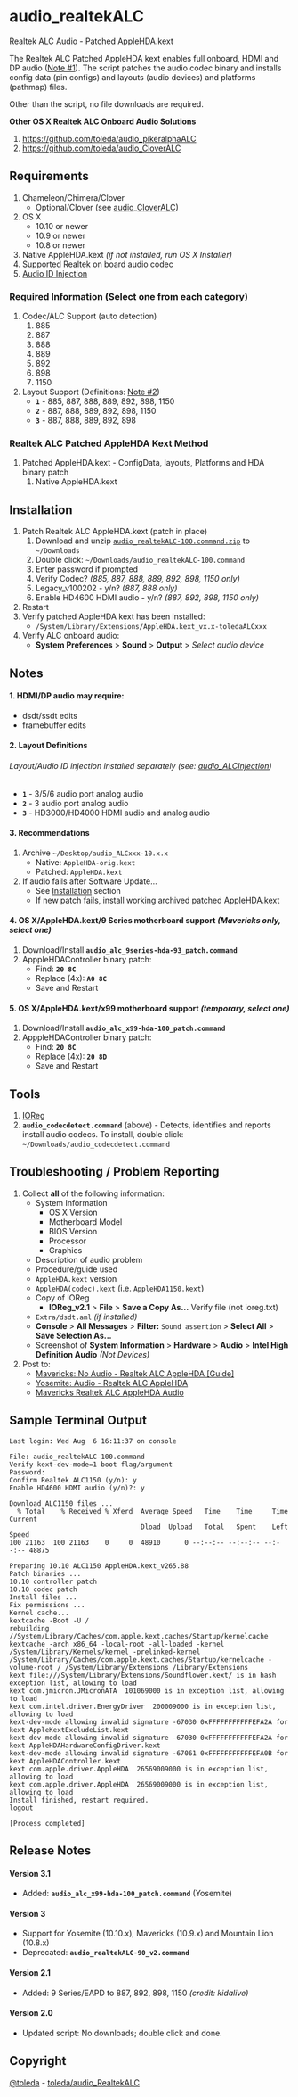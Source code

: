 # audio_realtekALC
Realtek ALC Audio - Patched AppleHDA.kext

The Realtek ALC Patched AppleHDA kext enables full onboard, HDMI and DP audio ([Note #1](#1-hdmidp-audio-may-require)).  The script patches the audio codec binary and installs config data (pin configs) and layouts (audio devices) and platforms (pathmap) files.

Other than the script, no file downloads are required.

**Other OS X Realtek ALC Onboard Audio Solutions**
1. https://github.com/toleda/audio_pikeralphaALC
2. https://github.com/toleda/audio_CloverALC

## Requirements
1. Chameleon/Chimera/Clover 
    * Optional/Clover (see [audio_CloverALC](https://github.com/toleda/audio_CloverALC))
2. OS X
    * 10.10 or newer
    * 10.9 or newer
    * 10.8 or newer
3. Native AppleHDA.kext  *(if not installed, run OS X Installer)*
4. Supported Realtek on board audio codec
5. [Audio ID Injection](https://github.com/toleda/audio_ALCinjection)

### Required Information (Select one from each category)

1. Codec/ALC Support (auto detection)
    1. 885
	2. 887
	3. 888
	4. 889
	5. 892
	6. 898
	7. 1150
2. Layout Support (Definitions: [Note #2](#2-layout-definitions))
    * **`1`** - 885, 887, 888, 889, 892, 898, 1150
    * **`2`** - 887, 888, 889, 892, 898, 1150
    * **`3`** - 887, 888, 889, 892, 898

### Realtek ALC Patched AppleHDA Kext Method
1. Patched AppleHDA.kext - ConfigData, layouts, Platforms and HDA binary patch
	1. Native AppleHDA.kext

## Installation
1. Patch Realtek ALC AppleHDA.kext  (patch in place)
	1. Download and unzip [`audio_realtekALC-100.command.zip`](https://github.com/toleda/audio_RealtekALC/blob/master/audio_realtekALC-100.command.zip?raw=true) to `~/Downloads`
    2. Double click: `~/Downloads/audio_realtekALC-100.command`
    2. Enter password if prompted
	4. Verify Codec? *(885, 887, 888, 889, 892, 898, 1150 only)*
	5. Legacy_v100202 - y/n? *(887, 888 only)*
	6. Enable HD4600 HDMI audio - y/n? *(887, 892, 898, 1150 only)*
2. Restart
3. Verify patched AppleHDA kext has been installed:
    * `/System/Library/Extensions/AppleHDA.kext_vx.x-toledaALCxxx`
4. Verify ALC onboard audio:
    * **System Preferences** > **Sound** > **Output** > *Select audio device*

## Notes

#### 1. HDMI/DP audio may require:
* dsdt/ssdt edits
* framebuffer edits

#### 2. Layout Definitions
###### *Layout/Audio ID injection installed separately (see: [audio_ALCInjection](https://github.com/toleda/audio_ALCInjection))*
* **`1`** - 3/5/6 audio port analog audio
* **`2`** - 3 audio port analog audio
* **`3`** - HD3000/HD4000 HDMI audio and analog audio

#### 3. Recommendations
1. Archive `~/Desktop/audio_ALCxxx-10.x.x`
    * Native: `AppleHDA-orig.kext`
    * Patched: `AppleHDA.kext`
2. If audio fails after Software Update...
    * See [Installation](#installation) section
    * If new patch fails, install working archived patched AppleHDA.kext

#### 4. OS X/AppleHDA.kext/9 Series motherboard support *(Mavericks only, select one)*
1. Download/Install **`audio_alc_9series-hda-93_patch.command`**
2. ApppleHDAController binary patch:
    * Find: **`20 8C`**
    * Replace (4x): **`A0 8C`**
    * Save and Restart

#### 5. OS X/AppleHDA.kext/x99 motherboard support *(temporary, select one)*
1. Download/Install **`audio_alc_x99-hda-100_patch.command`**
2. ApppleHDAController binary patch:
    * Find: **`20 8C`**
    * Replace (4x): **`20 8D`**
    * Save and Restart

## Tools
1. [IOReg](https://github.com/toleda/audio_ALCInjection/blob/master/IORegistryExplorer_v2.1.zip?raw=true)
2. **`audio_codecdetect.command`** (above) - Detects, identifies and reports install audio codecs. To install, double click: `~/Downloads/audio_codecdetect.command`

## Troubleshooting / Problem Reporting

1. Collect **all** of the following information:
    * System Information
        - OS X Version
        - Motherboard Model
        - BIOS Version
        - Processor
        - Graphics
    * Description of audio problem
    * Procedure/guide used
    * `AppleHDA.kext` version
    * `AppleHDA(codec).kext` (i.e. `AppleHDA1150.kext`)
    * Copy of IOReg
        - **IOReg_v2.1** > **File** > **Save a Copy As...** Verify file (not ioreg.txt)
    * `Extra/dsdt.aml` *(if installed)*
    * **Console** > **All Messages** > **Filter:** `Sound assertion` > **Select All** > **Save Selection As...**
    * Screenshot of **System Information** > **Hardware** > **Audio** > **Intel High Definition Audio** *(Not Devices)*
2. Post to:
    * [Mavericks: No Audio - Realtek ALC AppleHDA [Guide]](http://www.tonymacx86.com/audio/112461-mavericks-no-audio-realtek-alc-applehda.html)
    * [Yosemite: Audio - Realtek ALC AppleHDA](http://www.insanelymac.com/forum/topic/298819-yosemite-audio-realtek-alc-applehda/)
    * [Mavericks Realtek ALC AppleHDA Audio](http://www.insanelymac.com/forum/topic/293001-mavericks-realtek-alc-applehda-audio/)

## Sample Terminal Output
```
Last login: Wed Aug  6 16:11:37 on console
 
File: audio_realtekALC-100.command
Verify kext-dev-mode=1 boot flag/argument
Password:
Confirm Realtek ALC1150 (y/n): y
Enable HD4600 HDMI audio (y/n)?: y

Download ALC1150 files ...
  % Total    % Received % Xferd  Average Speed   Time    Time     Time  Current
                                 Dload  Upload   Total   Spent    Left  Speed
100 21163  100 21163    0     0  48910      0 --:--:-- --:--:-- --:--:-- 48875
 
Preparing 10.10 ALC1150 AppleHDA.kext_v265.88
Patch binaries ...
10.10 controller patch
10.10 codec patch
Install files ...
Fix permissions ...
Kernel cache...
kextcache -Boot -U /
rebuilding //System/Library/Caches/com.apple.kext.caches/Startup/kernelcache
kextcache -arch x86_64 -local-root -all-loaded -kernel /System/Library/Kernels/kernel -prelinked-kernel /System/Library/Caches/com.apple.kext.caches/Startup/kernelcache -volume-root / /System/Library/Extensions /Library/Extensions
kext file:///System/Library/Extensions/Soundflower.kext/ is in hash exception list, allowing to load
kext com.jmicron.JMicronATA  101069000 is in exception list, allowing to load
kext com.intel.driver.EnergyDriver  200009000 is in exception list, allowing to load
kext-dev-mode allowing invalid signature -67030 0xFFFFFFFFFFFEFA2A for kext AppleKextExcludeList.kext
kext-dev-mode allowing invalid signature -67030 0xFFFFFFFFFFFEFA2A for kext AppleHDAHardwareConfigDriver.kext
kext-dev-mode allowing invalid signature -67061 0xFFFFFFFFFFFEFA0B for kext AppleHDAController.kext
kext com.apple.driver.AppleHDA  26569009000 is in exception list, allowing to load
kext com.apple.driver.AppleHDA  26569009000 is in exception list, allowing to load
Install finished, restart required.
logout

[Process completed]
```

## Release Notes

#### Version 3.1
* Added: **`audio_alc_x99-hda-100_patch.command`** (Yosemite)

#### Version 3
* Support for Yosemite (10.10.x), Mavericks (10.9.x) and Mountain Lion (10.8.x)
* Deprecated: **`audio_realtekALC-90_v2.command`**

#### Version 2.1
* Added: 9 Series/EAPD to 887, 892, 898, 1150 *(credit: kidalive)*
#### Version 2.0
* Updated script: No downloads; double click and done.

## Copyright
[@toleda](https://github.com/toleda) - [toleda/audio_RealtekALC](https://github.com/toleda/audio_RealtekALC)
